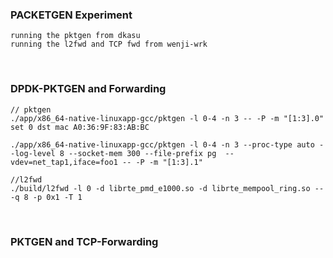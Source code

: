 ### PACKETGEN Experiment

```
running the pktgen from dkasu
running the l2fwd and TCP fwd from wenji-wrk
```

<br>


### DPDK-PKTGEN and Forwarding

```
// pktgen
./app/x86_64-native-linuxapp-gcc/pktgen -l 0-4 -n 3 -- -P -m "[1:3].0"
set 0 dst mac A0:36:9F:83:AB:BC

./app/x86_64-native-linuxapp-gcc/pktgen -l 0-4 -n 3 --proc-type auto --log-level 8 --socket-mem 300 --file-prefix pg  --vdev=net_tap1,iface=foo1 -- -P -m "[1:3].1"

//l2fwd
./build/l2fwd -l 0 -d librte_pmd_e1000.so -d librte_mempool_ring.so -- -q 8 -p 0x1 -T 1
```

<br>

### PKTGEN and TCP-Forwarding

```

```
